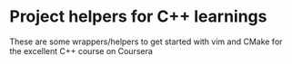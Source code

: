 # Project helpers for C++ learnings

These are some wrappers/helpers to get started with vim and CMake for the excellent C++ course on Coursera

